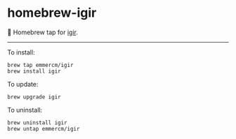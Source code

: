 # homebrew-igir

🍺 Homebrew tap for [igir](https://igir.io/).

---

To install:

```shell
brew tap emmercm/igir
brew install igir
```

To update:

```shell
brew upgrade igir
```

To uninstall:

```shell
brew uninstall igir
brew untap emmercm/igir
```
